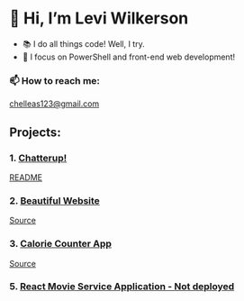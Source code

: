 # 👋 Hi, I’m Levi Wilkerson
- 📚 I do all things code! Well, I try.
- 🔎 I focus on PowerShell and front-end web development!
### 📫 How to reach me:
<chelleas123@gmail.com>

## Projects:

### 1. [Chatterup!](https://chatterup.netlify.app/)
[README](https://github.com/leviFrosty/chatterup)

### 2. [Beautiful Website](https://leviwilkerson1.netlify.app/)
[Source](https://github.com/leviFrosty/moshifyhosting)

### 3. [Calorie Counter App](https://github.com/leviFrosty/calorieCounter)
[Source](https://github.com/leviFrosty/calorieCounter)

### 5. [React Movie Service Application - Not deployed](https://github.com/leviFrosty/vidlyReactProject)
